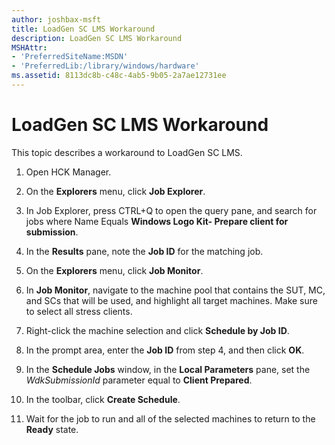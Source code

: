 ```yaml
---
author: joshbax-msft
title: LoadGen SC LMS Workaround
description: LoadGen SC LMS Workaround
MSHAttr:
- 'PreferredSiteName:MSDN'
- 'PreferredLib:/library/windows/hardware'
ms.assetid: 8113dc8b-c48c-4ab5-9b05-2a7ae12731ee
---
```


# LoadGen SC LMS Workaround


This topic describes a workaround to LoadGen SC LMS.

1.  Open HCK Manager.

2.  On the **Explorers** menu, click **Job Explorer**.

3.  In Job Explorer, press CTRL+Q to open the query pane, and search for jobs where Name Equals **Windows Logo Kit- Prepare client for submission**.

4.  In the **Results** pane, note the **Job ID** for the matching job.

5.  On the **Explorers** menu, click **Job Monitor**.

6.  In **Job Monitor**, navigate to the machine pool that contains the SUT, MC, and SCs that will be used, and highlight all target machines. Make sure to select all stress clients.

7.  Right-click the machine selection and click **Schedule by Job ID**.

8.  In the prompt area, enter the **Job ID** from step 4, and then click **OK**.

9.  In the **Schedule Jobs** window, in the **Local Parameters** pane, set the *WdkSubmissionId* parameter equal to **Client Prepared**.

10. In the toolbar, click **Create Schedule**.

11. Wait for the job to run and all of the selected machines to return to the **Ready** state.

 

 






